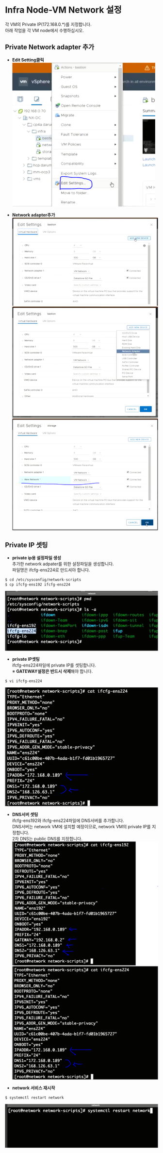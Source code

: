 # Infra Node-VM Network 설정

각 VM의 Private IP(172.168.0.*)를 지정합니다.   
아래 작업을 각 VM node에서 수행하십시오.  

## Private Network adapter 추가
- **Edit Setting클릭**  
![](./img/infra03-01.png)

- **Network adapter추가**  
![](./img/infra03-02.png)
![](./img/infra03-03.png)
![](./img/infra03-04.png)

## Private IP 셋팅
- **private ip용 설정파일 생성**  
추가한 network adpater를 위한 설정파일을 생성합니다.  
파일명은 ifcfg-ens224로 만드셔야 합니다.    
```
$ cd /etc/sysconfig/network-scripts
$ cp ifcfg-ens192 ifcfg-ens224
```
![](./img/infra03-05.png)

- **private IP셋팅**  
ifcfg-ens224파일에 private IP를 셋팅합니다.  
※ **GATEWAY설정은 반드시 삭제**해야 합니다. 
```
$ vi ifcfg-ens224
```
![](./img/infra03-07.png)

- **DNS서버 셋팅**  
ifcfg-ens192와 ifcfg-ens224파일에 DNS서버를 추가합니다.   
DNS서버는 network VM에 설치할 예정이므로, network VM의 private IP를 지정합니다.  
2차 DNS는 public DNS를 지정합니다. 
![](./img/infra03-06.png)
![](./img/infra03-07.png)
 
- **network 서비스 재시작**  
```
$ systemctl restart network
```
![](./img/infra03-08.png)









